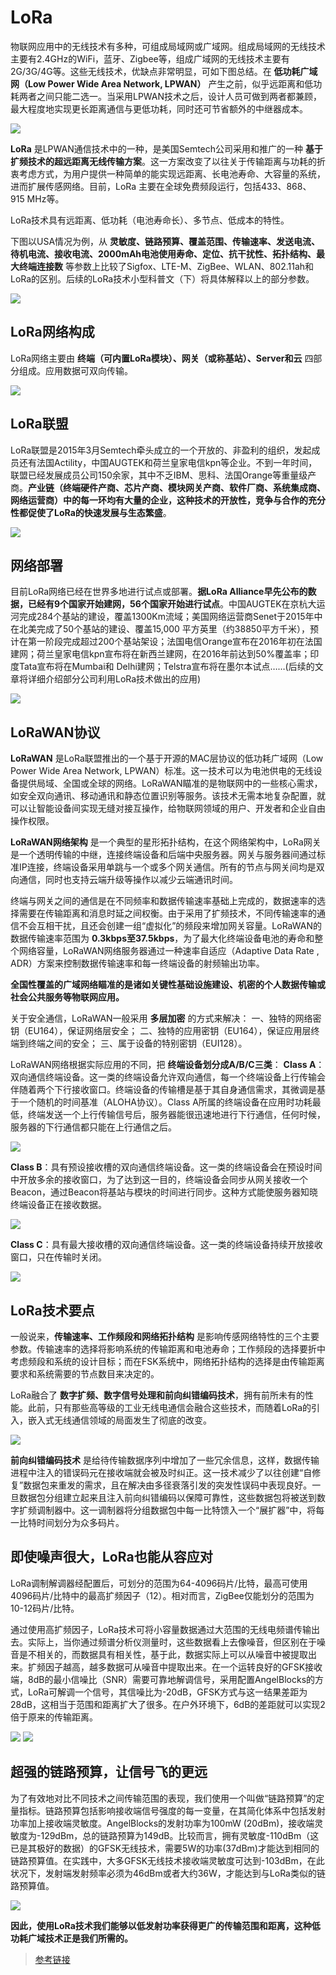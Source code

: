 # LoRa

物联网应用中的无线技术有多种，可组成局域网或广域网。组成局域网的无线技术主要有2.4GHz的WiFi，蓝牙、Zigbee等，组成广域网的无线技术主要有2G/3G/4G等。这些无线技术，优缺点非常明显，可如下图总结。在 **低功耗广域网（Low Power Wide Area Network, LPWAN）** 产生之前，似乎远距离和低功耗两者之间只能二选一。当采用LPWAN技术之后，设计人员可做到两者都兼顾，最大程度地实现更长距离通信与更低功耗，同时还可节省额外的中继器成本。

![](../images/lora1.jpg)

**LoRa** 是LPWAN通信技术中的一种，是美国Semtech公司采用和推广的一种 **基于扩频技术的超远距离无线传输方案**。这一方案改变了以往关于传输距离与功耗的折衷考虑方式，为用户提供一种简单的能实现远距离、长电池寿命、大容量的系统，进而扩展传感网络。目前，LoRa 主要在全球免费频段运行，包括433、868、915 MHz等。

LoRa技术具有远距离、低功耗（电池寿命长）、多节点、低成本的特性。

下图以USA情况为例，从 **灵敏度、链路预算、覆盖范围、传输速率、发送电流、待机电流、接收电流、2000mAh电池使用寿命、定位、抗干扰性、拓扑结构、最大终端连接数** 等参数上比较了Sigfox、LTE-M、ZigBee、WLAN、802.11ah和 LoRa的区别。后续的LoRa技术小型科普文（下）将具体解释以上的部分参数。

![](../images/lora2.jpg)

## LoRa网络构成

LoRa网络主要由 **终端（可内置LoRa模块）、网关（或称基站）、Server和云** 四部分组成。应用数据可双向传输。

![](../images/lora3.jpg)

## LoRa联盟
LoRa联盟是2015年3月Semtech牵头成立的一个开放的、非盈利的组织，发起成员还有法国Actility，中国AUGTEK和荷兰皇家电信kpn等企业。不到一年时间，联盟已经发展成员公司150余家，其中不乏IBM、思科、法国Orange等重量级产商。**产业链（终端硬件产商、芯片产商、模块网关产商、软件厂商、系统集成商、网络运营商）中的每一环均有大量的企业，这种技术的开放性，竞争与合作的充分性都促使了LoRa的快速发展与生态繁盛**。

![](../images/lora4.jpg)

## 网络部署

目前LoRa网络已经在世界多地进行试点或部署。**据LoRa Alliance早先公布的数据，已经有9个国家开始建网，56个国家开始进行试点**。中国AUGTEK在京杭大运河完成284个基站的建设，覆盖1300Km流域；美国网络运营商Senet于2015年中在北美完成了50个基站的建设、覆盖15,000 平方英里（约38850平方千米），预计在第一阶段完成超过200个基站架设；法国电信Orange宣布在2016年初在法国建网；荷兰皇家电信kpn宣布将在新西兰建网，在2016年前达到50%覆盖率；印度Tata宣布将在Mumbai和 Delhi建网；Telstra宣布将在墨尔本试点……(后续的文章将详细介绍部分公司利用LoRa技术做出的应用)

![](../images/lora5.jpg)

## LoRaWAN协议

**LoRaWAN** 是LoRa联盟推出的一个基于开源的MAC层协议的低功耗广域网（Low Power Wide Area Network, LPWAN）标准。这一技术可以为电池供电的无线设备提供局域、全国或全球的网络。LoRaWAN瞄准的是物联网中的一些核心需求，如安全双向通讯、移动通讯和静态位置识别等服务。该技术无需本地复杂配置，就可以让智能设备间实现无缝对接互操作，给物联网领域的用户、开发者和企业自由操作权限。  

**LoRaWAN网络架构** 是一个典型的星形拓扑结构，在这个网络架构中，LoRa网关是一个透明传输的中继，连接终端设备和后端中央服务器。网关与服务器间通过标准IP连接，终端设备采用单跳与一个或多个网关通信。所有的节点与网关间均是双向通信，同时也支持云端升级等操作以减少云端通讯时间。

终端与网关之间的通信是在不同频率和数据传输速率基础上完成的，数据速率的选择需要在传输距离和消息时延之间权衡。由于采用了扩频技术，不同传输速率的通信不会互相干扰，且还会创建一组“虚拟化”的频段来增加网关容量。LoRaWAN的数据传输速率范围为 **0.3kbps至37.5kbps**，为了最大化终端设备电池的寿命和整个网络容量，LoRaWAN网络服务器通过一种速率自适应（Adaptive Data Rate , ADR）方案来控制数据传输速率和每一终端设备的射频输出功率。

**全国性覆盖的广域网络瞄准的是诸如关键性基础设施建设、机密的个人数据传输或社会公共服务等物联网应用。**

关于安全通信，LoRaWAN一般采用 **多层加密** 的方式来解决：
一、独特的网络密钥（EU164），保证网络层安全；
二、独特的应用密钥（EU164），保证应用层终端到终端之间的安全；
三、属于设备的特别密钥（EUI128）。

LoRaWAN网络根据实际应用的不同，把 **终端设备划分成A/B/C三类**：
**Class A**：双向通信终端设备。这一类的终端设备允许双向通信，每一个终端设备上行传输会伴随着两个下行接收窗口。终端设备的传输槽是基于其自身通信需求，其微调是基于一个随机的时间基准（ALOHA协议）。Class  A所属的终端设备在应用时功耗最低，终端发送一个上行传输信号后，服务器能很迅速地进行下行通信，任何时候，服务器的下行通信都只能在上行通信之后。

![](../images/lora6.jpg)

**Class B**：具有预设接收槽的双向通信终端设备。这一类的终端设备会在预设时间中开放多余的接收窗口，为了达到这一目的，终端设备会同步从网关接收一个Beacon，通过Beacon将基站与模块的时间进行同步。这种方式能使服务器知晓终端设备正在接收数据。

![](../images/lora7.jpg)

**Class C**：具有最大接收槽的双向通信终端设备。这一类的终端设备持续开放接收窗口，只在传输时关闭。

![](../images/lora8.jpg)

## LoRa技术要点

一般说来，**传输速率、工作频段和网络拓扑结构** 是影响传感网络特性的三个主要参数。传输速率的选择将影响系统的传输距离和电池寿命；工作频段的选择要折中考虑频段和系统的设计目标；而在FSK系统中，网络拓扑结构的选择是由传输距离要求和系统需要的节点数目来决定的。

LoRa融合了 **数字扩频、数字信号处理和前向纠错编码技术**，拥有前所未有的性能。此前，只有那些高等级的工业无线电通信会融合这些技术，而随着LoRa的引入，嵌入式无线通信领域的局面发生了彻底的改变。

![](../images/lora9.jpg)

**前向纠错编码技术** 是给待传输数据序列中增加了一些冗余信息，这样，数据传输进程中注入的错误码元在接收端就会被及时纠正。这一技术减少了以往创建“自修复”数据包来重发的需求，且在解决由多径衰落引发的突发性误码中表现良好。一旦数据包分组建立起来且注入前向纠错编码以保障可靠性，这些数据包将被送到数字扩频调制器中。这一调制器将分组数据包中每一比特馈入一个“展扩器”中，将每一比特时间划分为众多码片。

## 即使噪声很大，LoRa也能从容应对

LoRa调制解调器经配置后，可划分的范围为64-4096码片/比特，最高可使用4096码片/比特中的最高扩频因子（12）。相对而言，ZigBee仅能划分的范围为10-12码片/比特。

通过使用高扩频因子，LoRa技术可将小容量数据通过大范围的无线电频谱传输出去。实际上，当你通过频谱分析仪测量时，这些数据看上去像噪音，但区别在于噪音是不相关的，而数据具有相关性，基于此，数据实际上可以从噪音中被提取出来。扩频因子越高，越多数据可从噪音中提取出来。在一个运转良好的GFSK接收端，8dB的最小信噪比（SNR）需要可靠地解调信号，采用配置AngelBlocks的方式，LoRa可解调一个信号，其信噪比为-20dB，GFSK方式与这一结果差距为28dB，这相当于范围和距离扩大了很多。在户外环境下，6dB的差距就可以实现2倍于原来的传输距离。

![](../images/lora10.jpg)
![](../images/lora11.jpg)


## 超强的链路预算，让信号飞的更远

为了有效地对比不同技术之间传输范围的表现，我们使用一个叫做“链路预算”的定量指标。链路预算包括影响接收端信号强度的每一变量，在其简化体系中包括发射功率加上接收端灵敏度。AngelBlocks的发射功率为100mW (20dBm)，接收端灵敏度为-129dBm，总的链路预算为149dB。比较而言，拥有灵敏度-110dBm（这已是其极好的数据）的GFSK无线技术，需要5W的功率(37dBm)才能达到相同的链路预算值。在实践中，大多GFSK无线技术接收端灵敏度可达到-103dBm，在此状况下，发射端发射频率必须为46dBm或者大约36W，才能达到与LoRa类似的链路预算值。

![](../images/lora12.jpg)

**因此，使用LoRa技术我们能够以低发射功率获得更广的传输范围和距离，这种低功耗广域技术正是我们所需的。**

>[参考链接](https://zh.wikipedia.org/wiki/ZigBee)
